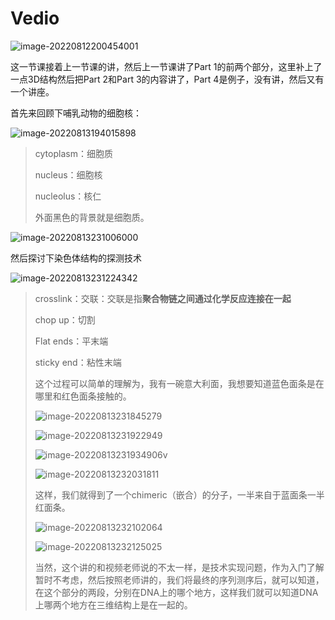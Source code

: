 # Vedio

![image-20220812200454001](Lecture%208%20Transcription%20Factors,%20DNA%20methylation.assets/image-20220812200454001.png)

这一节课接着上一节课的讲，然后上一节课讲了Part 1的前两个部分，这里补上了一点3D结构然后把Part 2和Part 3的内容讲了，Part 4是例子，没有讲，然后又有一个讲座。

首先来回顾下哺乳动物的细胞核：

![image-20220813194015898](Lecture%208%20Transcription%20Factors,%20DNA%20methylation.assets/image-20220813194015898.png)

>cytoplasm：细胞质
>
>nucleus：细胞核
>
>nucleolus：核仁
>
>外面黑色的背景就是细胞质。

![image-20220813231006000](Lecture%208%20Transcription%20Factors,%20DNA%20methylation.assets/image-20220813231006000.png)

然后探讨下染色体结构的探测技术

![image-20220813231224342](Lecture%208%20Transcription%20Factors,%20DNA%20methylation.assets/image-20220813231224342.png)

>crosslink：交联：交联是指**聚合物链之间通过化学反应连接在一起**
>
>chop up：切割
>
>Flat ends：平末端
>
>sticky end：粘性末端
>
>这个过程可以简单的理解为，我有一碗意大利面，我想要知道蓝色面条是在哪里和红色面条接触的。
>
>![image-20220813231845279](Lecture%208%20Transcription%20Factors,%20DNA%20methylation.assets/image-20220813231845279.png)
>
>![image-20220813231922949](Lecture%208%20Transcription%20Factors,%20DNA%20methylation.assets/image-20220813231922949.png)
>
>![image-20220813231934906](Lecture%208%20Transcription%20Factors,%20DNA%20methylation.assets/image-20220813231934906.png)v
>
>![image-20220813232031811](Lecture%208%20Transcription%20Factors,%20DNA%20methylation.assets/image-20220813232031811.png)
>
>这样，我们就得到了一个chimeric（嵌合）的分子，一半来自于蓝面条一半红面条。
>
>![image-20220813232102064](Lecture%208%20Transcription%20Factors,%20DNA%20methylation.assets/image-20220813232102064.png)
>
>![image-20220813232125025](Lecture%208%20Transcription%20Factors,%20DNA%20methylation.assets/image-20220813232125025.png)
>
>当然，这个讲的和视频老师说的不太一样，是技术实现问题，作为入门了解暂时不考虑，然后按照老师讲的，我们将最终的序列测序后，就可以知道，在这个部分的两段，分别在DNA上的哪个地方，这样我们就可以知道DNA上哪两个地方在三维结构上是在一起的。





